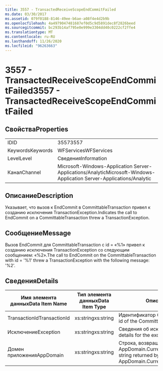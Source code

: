 ```yaml
---
title: 3557 - TransactedReceiveScopeEndCommitFailed
ms.date: 03/30/2017
ms.assetid: 079f0188-8146-49ee-b6ae-a08f4e4d2b9b
ms.openlocfilehash: 4a4979047481687ef0d5c9d5891dec8f2826beed
ms.sourcegitcommit: bc293b14af795e0e999e3304dd40c0222cf2ffe4
ms.translationtype: MT
ms.contentlocale: ru-RU
ms.lasthandoff: 11/26/2020
ms.locfileid: "96263663"
---
```

# <a name="3557---transactedreceivescopeendcommitfailed"></a><span data-ttu-id="85b6b-102">3557 - TransactedReceiveScopeEndCommitFailed</span><span class="sxs-lookup"><span data-stu-id="85b6b-102">3557 - TransactedReceiveScopeEndCommitFailed</span></span>

## <a name="properties"></a><span data-ttu-id="85b6b-103">Свойства</span><span class="sxs-lookup"><span data-stu-id="85b6b-103">Properties</span></span>  
  
|||  
|-|-|  
|<span data-ttu-id="85b6b-104">ID</span><span class="sxs-lookup"><span data-stu-id="85b6b-104">ID</span></span>|<span data-ttu-id="85b6b-105">3557</span><span class="sxs-lookup"><span data-stu-id="85b6b-105">3557</span></span>|  
|<span data-ttu-id="85b6b-106">Keywords</span><span class="sxs-lookup"><span data-stu-id="85b6b-106">Keywords</span></span>|<span data-ttu-id="85b6b-107">WFServices</span><span class="sxs-lookup"><span data-stu-id="85b6b-107">WFServices</span></span>|  
|<span data-ttu-id="85b6b-108">Level</span><span class="sxs-lookup"><span data-stu-id="85b6b-108">Level</span></span>|<span data-ttu-id="85b6b-109">Сведения</span><span class="sxs-lookup"><span data-stu-id="85b6b-109">Information</span></span>|  
|<span data-ttu-id="85b6b-110">Канал</span><span class="sxs-lookup"><span data-stu-id="85b6b-110">Channel</span></span>|<span data-ttu-id="85b6b-111">Microsoft-Windows-Application Server-Applications/Analytic</span><span class="sxs-lookup"><span data-stu-id="85b6b-111">Microsoft-Windows-Application Server-Applications/Analytic</span></span>|  
  
## <a name="description"></a><span data-ttu-id="85b6b-112">Описание</span><span class="sxs-lookup"><span data-stu-id="85b6b-112">Description</span></span>  

 <span data-ttu-id="85b6b-113">Указывает, что вызов к EndCommit в CommittableTransaction привел к созданию исключения TransactionException.</span><span class="sxs-lookup"><span data-stu-id="85b6b-113">Indicates the call to EndCommit on a CommittableTransaction threw a TransactionException.</span></span>  
  
## <a name="message"></a><span data-ttu-id="85b6b-114">Сообщение</span><span class="sxs-lookup"><span data-stu-id="85b6b-114">Message</span></span>  

 <span data-ttu-id="85b6b-115">Вызов EndCommit для CommittableTransaction с id = «%1» привел к созданию исключения TransactionException со следующим сообщением: «%2».</span><span class="sxs-lookup"><span data-stu-id="85b6b-115">The call to EndCommit on the CommittableTransaction with id = '%1' threw a TransactionException with the following message: '%2'.</span></span>  
  
## <a name="details"></a><span data-ttu-id="85b6b-116">Сведения</span><span class="sxs-lookup"><span data-stu-id="85b6b-116">Details</span></span>  
  
|<span data-ttu-id="85b6b-117">Имя элемента данных</span><span class="sxs-lookup"><span data-stu-id="85b6b-117">Data Item Name</span></span>|<span data-ttu-id="85b6b-118">Тип элемента данных</span><span class="sxs-lookup"><span data-stu-id="85b6b-118">Data Item Type</span></span>|<span data-ttu-id="85b6b-119">Описание</span><span class="sxs-lookup"><span data-stu-id="85b6b-119">Description</span></span>|  
|--------------------|--------------------|-----------------|  
|<span data-ttu-id="85b6b-120">TransactionId</span><span class="sxs-lookup"><span data-stu-id="85b6b-120">TransactionId</span></span>|<span data-ttu-id="85b6b-121">xs:string</span><span class="sxs-lookup"><span data-stu-id="85b6b-121">xs:string</span></span>|<span data-ttu-id="85b6b-122">Идентификатор CommittableTransaction.</span><span class="sxs-lookup"><span data-stu-id="85b6b-122">The id of the CommittableTransaction.</span></span>|  
|<span data-ttu-id="85b6b-123">Исключение</span><span class="sxs-lookup"><span data-stu-id="85b6b-123">Exception</span></span>|<span data-ttu-id="85b6b-124">xs:string</span><span class="sxs-lookup"><span data-stu-id="85b6b-124">xs:string</span></span>|<span data-ttu-id="85b6b-125">Сведения об исключении</span><span class="sxs-lookup"><span data-stu-id="85b6b-125">The exception details for the exception</span></span>|  
|<span data-ttu-id="85b6b-126">Домен приложения</span><span class="sxs-lookup"><span data-stu-id="85b6b-126">AppDomain</span></span>|<span data-ttu-id="85b6b-127">xs:string</span><span class="sxs-lookup"><span data-stu-id="85b6b-127">xs:string</span></span>|<span data-ttu-id="85b6b-128">Строка, возвращаемая AppDomain.CurrentDomain.FriendlyName.</span><span class="sxs-lookup"><span data-stu-id="85b6b-128">The string returned by AppDomain.CurrentDomain.FriendlyName.</span></span>|
